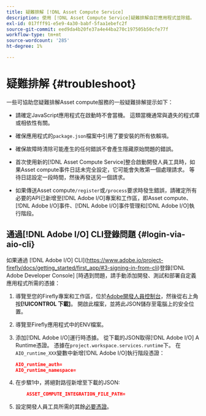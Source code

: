 ```yaml
---
title: 疑難排解 [!DNL Asset Compute Service]
description: 使用 [!DNL Asset Compute Service]疑難排解自訂應用程式並除錯。
exl-id: 017fff91-e5e9-4a30-babf-5faa1ebefc2f
source-git-commit: eed9da4b20fe37a4e44ba270c197505b50cfe77f
workflow-type: tm+mt
source-wordcount: '285'
ht-degree: 1%

---
```


# 疑難排解 {#troubleshoot}

一些可協助您疑難排解Asset compute服務的一般疑難排解提示如下：

* 請確定JavaScript應用程式在啟動時不會當機。 這類當機通常與遺失的程式庫或相依性有關。
* 確保應用程式的`package.json`檔案中引用了要安裝的所有依賴項。
* 確保故障時清除可能產生的任何錯誤不會產生隱藏原始問題的錯誤。

* 首次使用新的[!DNL Asset Compute Service]整合啟動開發人員工具時，如果Asset compute事件日誌未完全設定，它可能會失敗第一個處理請求。 等待日誌設定一段時間，然後再發送另一個請求。
* 如果傳送Asset compute`/register`或`/process`要求時發生錯誤，請確定所有必要的API已新增至[!DNL Adobe I/O]專案和工作區，即Asset compute、[!DNL Adobe I/O]事件、[!DNL Adobe I/O]事件管理和[!DNL Adobe I/O]執行階段。

## 通過[!DNL Adobe I/O] CLI登錄問題 {#login-via-aio-cli}

如果通過 [!DNL Adobe I/O] CLI](https://www.adobe.io/project-firefly/docs/getting_started/first_app/#3-signing-in-from-cli)登錄[!DNL Adobe Developer Console] [時遇到問題，請手動添加開發、測試和部署自定義應用程式所需的憑據：

1. 導覽至您的Firefly專案和工作區，位於[Adobe開發人員控制台](https://console.adobe.io/)，然後從右上角按&#x200B;**[!UICONTROL 下載]**。 開啟此檔案，並將此JSON儲存至電腦上的安全位置。

1. 導覽至Firefly應用程式中的ENV檔案。

1. 添加[!DNL Adobe I/O]運行時憑據。 從下載的JSON取得[!DNL Adobe I/O] A Runtime憑證。 憑據在`project.workspace.services.runtime`下。 在`AIO_runtime_XXX`變數中新增[!DNL Adobe I/O]執行階段憑證：

   ```json
   AIO_runtime_auth=
   AIO_runtime_namespace=
   ```

1. 在步驟1中，將絕對路徑新增至下載的JSON:

   ```json
       ASSET_COMPUTE_INTEGRATION_FILE_PATH=
   ```

1. 設定開發人員工具所需的其餘[必要憑證](develop-custom-application.md)。

<!-- TBD for later:
Add any best practices for developers in this section:
* Any items to take care of when creating projects.
* Any naming conventions, reserved keywords, etc.?
* Any terms that can become a source of confusion later based on our OOTB naming.

* If required, add limitations for custom applications and spin those off as best practices.
* Do NOT borrow any content from https://git.corp.adobe.com/nui/nui/blob/master/doc/worker_api.md. It is outdated and irrelevant for 3rd party custom applications.
-->
